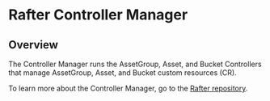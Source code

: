# Rafter Controller Manager

## Overview

The Controller Manager runs the AssetGroup, Asset, and Bucket Controllers that manage AssetGroup, Asset, and Bucket custom resources (CR).

To learn more about the Controller Manager, go to the [Rafter repository](https://github.com/kyma-project/rafter).
